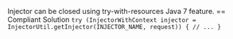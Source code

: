 Injector can be closed using try-with-resources Java 7 feature.
== Compliant Solution
``
try (InjectorWithContext injector = InjectorUtil.getInjector(INJECTOR_NAME, request)) {
    // ...
}
``

